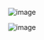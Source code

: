 ![image](https://github.com/jannikm00/Chickenbox/assets/72359748/5104a886-57ea-471b-bb1a-9c408d79d081)

![image](https://github.com/jannikm00/Chickenbox/assets/72359748/d7d70fdf-a460-4eec-89ea-3136d1924504)
